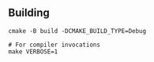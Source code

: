 ## Building

```
cmake -B build -DCMAKE_BUILD_TYPE=Debug

# For compiler invocations
make VERBOSE=1
```
